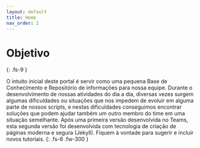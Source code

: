 ```yaml
---
layout: default
title: Home
nav_order: 1
---
```


# Objetivo
{: .fs-9 }

O intuito inicial deste portal é servir como uma pequena Base de Conhecimento e Repositório de informações para nossa equipe. Durante o desenvolvimento de nossas atividades do dia a dia, diversas vezes surgem algumas dificuldades ou situações que nos impedem de evoluir em alguma parte de nossos scripts, e nestas dificuldades conseguimos encontrar soluções que podem ajudar também um outro membro do time em uma situação semelhante. Após uma primeira versão desenvolvida no Teams, esta segunda versão foi desenvolvida com tecnologia de criação de páginas moderna e segura (Jekyll). Fiquem à vontade para sugerir e incluir novos tutoriais.
{: .fs-6 .fw-300 }
